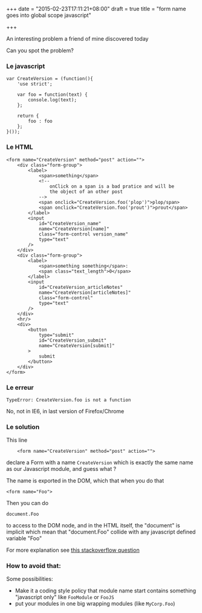 +++
date = "2015-02-23T17:11:21+08:00"
draft = true
title = "form name goes into global scope javascript"

+++

An interesting problem a friend of mine discovered today

Can you spot the problem?

### Le javascript 

```
var CreateVersion = (function(){
    'use strict';

    var foo = function(text) {
        console.log(text);
    };

    return {
        foo : foo 
    };
}());
```

### Le HTML

```
<form name="CreateVersion" method="post" action="">
    <div class="form-group">
        <label>
            <span>something</span>
            <!--
                onClick on a span is a bad pratice and will be
                the object of an other post
            -->
            <span onclick="CreateVersion.foo('plop')">plop/span>
            <span onclick="CreateVersion.foo('prout')">prout</span>
        </label>
        <input
            id="CreateVersion_name"
            name="CreateVersion[name]"
            class="form-control version_name"
            type="text"
        />
    </div>
    <div class="form-group">
        <label>
            <span>something something</span>:
            <span class="text_length">0</span>
        </label>
        <input
            id="CreateVersion_articleNotes"
            name="CreateVersion[articleNotes]"
            class="form-control"
            type="text"
        />
    </div>
    <hr/>
    <div>
        <button
            type="submit"
            id="CreateVersion_submit"
            name="CreateVersion[submit]"
        >
            submit
        </button>
    </div>
</form>
```

### Le erreur

```
TypeError: CreateVersion.foo is not a function
```

No, not in IE6, in last version of Firefox/Chrome 


### Le solution

This line 

```
    <form name="CreateVersion" method="post" action="">
```

declare a Form with a name `CreateVersion` which is exactly the same name as our
Javascript module, and guess what ?

The name is exported in the DOM, which that when you do that

```
<form name="Foo">
```

Then you can do 

```
document.Foo
```

to access to the DOM node, and in the HTML itself, the "document" is implicit which
mean that "document.Foo" collide with any javascript defined variable "Foo"

For more explanation see [this stackoverflow question](http://stackoverflow.com/questions/1415747/javascript-function-and-form-name-conflict)

### How to avoid that:

Some possibilities:

  * Make it a coding style policy that module name start contains something "javascript only" like `FooModule` or `FooJS`
  * put your modules in one big wrapping modules (like `MyCorp.Foo`)
